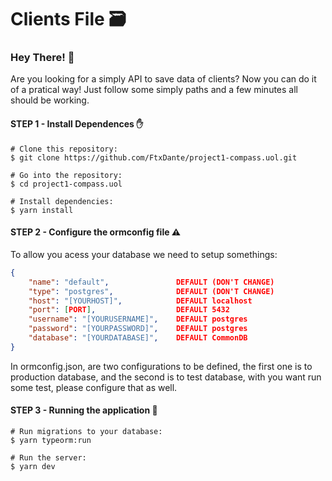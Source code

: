 
# Clients File 🗃️
### Hey There! :wave:
<p>
Are you looking for a simply API to save data of clients? Now you can do it of a pratical way!
Just follow some simply paths and a few minutes all should be working. 
</p>
 
#### STEP 1 - Install Dependences :hand:
```
# Clone this repository: 
$ git clone https://github.com/FtxDante/project1-compass.uol.git

# Go into the repository: 
$ cd project1-compass.uol

# Install dependencies: 
$ yarn install
```
#### STEP 2 - Configure the ormconfig file :warning: 
To allow you acess your database we need to setup somethings:
```json
{
	"name": "default",    			 DEFAULT (DON'T CHANGE)
	"type": "postgres",  			 DEFAULT (DON'T CHANGE)
	"host": "[YOURHOST]", 			 DEFAULT localhost
	"port": [PORT],                  DEFAULT 5432
	"username": "[YOURUSERNAME]",	 DEFAULT postgres
	"password": "[YOURPASSWORD]",    DEFAULT postgres
	"database": "[YOURDATABASE]",    DEFAULT CommonDB
}
```
In ormconfig.json, are two configurations to be defined, the first one is to production database, and the second is to test database, with you want run some test, please configure that as well.

#### STEP 3 - Running the application :running:
```
# Run migrations to your database: 
$ yarn typeorm:run

# Run the server: 
$ yarn dev
```
